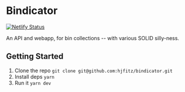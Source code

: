 # Bindicator

[![Netlify Status](https://api.netlify.com/api/v1/badges/7ed8d4fb-a140-41b2-99e9-4cd61e9e06e5/deploy-status)](https://app.netlify.com/sites/bin-hjf-io/deploys)

An API and webapp, for bin collections -- with various SOLID silly-ness.

## Getting Started

1. Clone the repo `git clone git@github.com:hjfitz/bindicator.git`
2. Install deps `yarn`
3. Run it `yarn dev`
